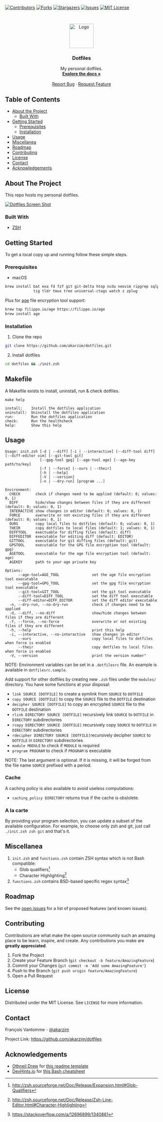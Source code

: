 <!-- PROJECT SHIELDS -->
[![Contributors][contributors-shield]][contributors-url]
[![Forks][forks-shield]][forks-url]
[![Stargazers][stars-shield]][stars-url]
[![Issues][issues-shield]][issues-url]
[![MIT License][license-shield]][license-url]

<!-- PROJECT LOGO -->
<br />
<p align="center">
  <a href="https://github.com/akarzim/dotfiles">
    <img src="images/logo.svg" alt="Logo" width="80" height="80">
  </a>

  <h3 align="center">Dotfiles</h3>

  <p align="center">
    My personal dotfiles.
    <br />
    <a href="https://github.com/akarzim/dotfiles"><strong>Explore the docs »</strong></a>
    <br />
    <br />
    <a href="https://github.com/akarzim/dotfiles/issues">Report Bug</a>
    ·
    <a href="https://github.com/akarzim/dotfiles/issues">Request Feature</a>
  </p>
</p>

<!-- TABLE OF CONTENTS -->
## Table of Contents

* [About the Project](#about-the-project)
  * [Built With](#built-with)
* [Getting Started](#getting-started)
  * [Prerequisites](#prerequisites)
  * [Installation](#installation)
* [Usage](#usage)
* [Miscellanea](#miscellanea)
* [Roadmap](#roadmap)
* [Contributing](#contributing)
* [License](#license)
* [Contact](#contact)
* [Acknowledgements](#acknowledgements)

## About The Project

This repo hosts my personal dotfiles.

[![Dotfiles Screen Shot][screenshot]][screenshot]

### Built With

* [ZSH](http://zsh.sourceforge.net/)

## Getting Started

To get a local copy up and running follow these simple steps.

### Prerequisites

* macOS

```sh
brew install bat exa fd fzf git git-delta htop ncdu neovim ripgrep sqlparse \
             tig tldr tmux tree universal-ctags watch z zplug
```

Plus for [age] file encryption tool support:

```sh
brew tap filippo.io/age https://filippo.io/age
brew install age
```

[age]: https://github.com/FiloSottile/age

### Installation

1. Clone the repo

```sh
git clone https://github.com/akarzim/dotfiles.git
```

2. Install dotfiles

```sh
cd dotfiles && ./init.zsh
```

## Makefile

A Makefile exists to install, uninstall, run & check dotfiles.

```
make help

install:	Install the dotfiles application
uninstall:	Uninstall the dotfiles application
run:		Run the dotfiles application
check:		Run the healthcheck
help:		Show this help
```

## Usage

```
Usage: init.zsh [-d | --diff] [-i | --interactive] [--diff-tool diff] [--diff-editor vim] [--git-tool git]
                [--gpg-tool gpg] [--age-tool age] [--age-key path/to/key]
                [-f | --force] [--ours | --their]
                [-h | --help]
                [-V | --version]
                [-n | --dry-run] [program ...]

Environment:
  CHECK       check if changes need to be applied (default: 0; values: 0, 1)
  DIFF        hide/show changes between files if they are different (default: 0; values: 0, 1)
  INTERACTIVE show changes in editor (default: 0; values: 0, 1)
  FORCE       overwrite or not existing files if they are different (default: 0; values: 0, 1)
  OURS        copy local files to dotfiles (default: 0; values: 0, 1)
  THEIR       copy dotfiles to local files (default: 1; values: 0, 1)
  DIFFTOOL    exectuable for diffing files (default: diff)
  DIFFEDITOR  executable for editing diff (default: EDITOR)
  GITTOOL     executable for git diffing files (default: git)
  GPGTOOL     executable for the GPG file encryption tool (default: gpg)
  AGETOOL     executable for the age file encryption tool (default: age)
  AGEKEY      path to your age private key

Options:
      --age-tool=AGE_TOOL               set the age file encryption tool executable
      --gpg-tool=GPG_TOOL               set the gpg file encryption tool executable
      --git-tool=GIT_TOOL               set the git tool executable
      --diff-tool=DIFF_TOOL             set the diff tool executable
      --diff-editor=DIFF_EDITOR         set the diff editor executable
  -n, --dry-run, --no-dry-run           check if changes need to be applied
  -d, --diff, --no-diff                 show/hide changes between files if they are different
  -f, --force, --no-force               overwrite or not existing files if they are different
  -h, --help                            print this help
  -i, --interactive, --no-interactive   show changes in editor
      --ours                            copy local files to dotfiles when force is enabled
      --their                           copy dotfiles to local files when force is enabled
  -V, --version                         print the version number"
```

NOTE: Environment variables can be set in a `.dotfilesrc` file.
      An example is available in `dotfilesrc.sample`.

Add support for other dotfiles by creating new `.zsh` files under the `modules/`
directory. You have some functions at your disposal:

- `link SOURCE [DOTFILE]` to create a symlink from `SOURCE` to `DOTFILE`
- `copy SOURCE [DOTFILE]` to copy the `SOURCE` file to the `DOTFILE` destination
- `decipher SOURCE [DOTFILE]` to copy an encrypted `SOURCE` file to the `DOTFILE` destination
- `rlink DIRECTORY SOURCE [DOTFILE]` recursively link `SOURCE` to `DOTFILE` in `DIRECTORY` subdirectories
- `rcopy DIRECTORY SOURCE [DOTFILE]` recursively copy `SOURCE` to `DOTFILE` in `DIRECTORY` subdirectories
- `rdecipher DIRECTORY SOURCE [DOTFILE]`recursively decipher `SOURCE` to `DOTFILE` in `DIRECTORY` subdirectories
- `module MODULE` to check if `MODULE` is required
- `program PROGRAM` to check if `PROGRAM` is executable

NOTE: The last argument is optional. If it is missing, it will be forged from
      the file name `SOURCE` prefixed with a period.

### Cache

A caching policy is also available to avoid useless computations:

- `caching_policy DIRECTORY` returns true if the cache is obslolete.

### A la carte

By providing your program selection, you can update a subset of the available
configuration. For example, to choose only zsh and git, just call `./init.zsh
zsh git` and that's it.

## Miscellanea

1. `init.zsh` and `functions.zsh` contain ZSH syntax which is not Bash compatible:
   - Glob qualifiers[^1]
   - Character Highlighting[^2]
1. `functions.zsh` contains BSD-based specific regex syntax[^3]

## Roadmap

See the [open issues](https://github.com/akarzim/dotfiles/issues) for a list of
proposed features (and known issues).

## Contributing

Contributions are what make the open source community such an amazing place to
be learn, inspire, and create. Any contributions you make are **greatly
appreciated**.

1. Fork the Project
2. Create your Feature Branch (`git checkout -b feature/AmazingFeature`)
3. Commit your Changes (`git commit -m 'Add some AmazingFeature'`)
4. Push to the Branch (`git push origin feature/AmazingFeature`)
5. Open a Pull Request

## License

Distributed under the MIT License. See `LICENSE` for more information.

## Contact

François Vantomme - [@akarzim](https://mastodon.host/@akarzim)

Project Link: <https://github.com/akarzim/dotfiles>

## Acknowledgements

* [Othneil Drew][othneildrew] for [this readme template][readme-template]
* [DevHints.io][devhints] for [this Bash cheatsheet][bash]

<!-- footnotes -->
[^1]: http://zsh.sourceforge.net/Doc/Release/Expansion.html#Glob-Qualifiers
[^2]: http://zsh.sourceforge.net/Doc/Release/Zsh-Line-Editor.html#Character-Highlighting
[^3]: https://stackoverflow.com/a/12696899/1340861

<!-- https://www.markdownguide.org/basic-syntax/#reference-style-links -->
[contributors-shield]: https://img.shields.io/github/contributors/akarzim/dotfiles.svg?style=flat-square
[contributors-url]: https://github.com/akarzim/dotfiles/graphs/contributors
[forks-shield]: https://img.shields.io/github/forks/akarzim/dotfiles.svg?style=flat-square
[forks-url]: https://github.com/akarzim/dotfiles/network/members
[stars-shield]: https://img.shields.io/github/stars/akarzim/dotfiles.svg?style=flat-square
[stars-url]: https://github.com/akarzim/dotfiles/stargazers
[issues-shield]: https://img.shields.io/github/issues/akarzim/dotfiles.svg?style=flat-square
[issues-url]: https://github.com/akarzim/dotfiles/issues
[license-shield]: https://img.shields.io/github/license/akarzim/dotfiles.svg?style=flat-square
[license-url]: https://github.com/akarzim/dotfiles/blob/master/LICENSE.txt
[screenshot]: images/screenshot.png
[othneildrew]: https://github.com/othneildrew
[readme-template]: https://github.com/othneildrew/Best-README-Template
[devhints]: https://devhints.io/
[bash]: https://devhints.io/bash

